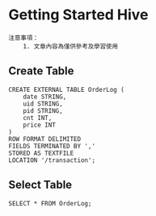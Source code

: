 <h1> Getting Started Hive </h1>

```
注意事項：
	1. 文章內容為僅供參考及學習使用
```

## Create Table

```
CREATE EXTERNAL TABLE OrderLog (
    date STRING,
    uid STRING,
    pid STRING,
    cnt INT,
    price INT
)
ROW FORMAT DELIMITED
FIELDS TERMINATED BY ','
STORED AS TEXTFILE
LOCATION '/transaction';
```

## Select Table

```
SELECT * FROM OrderLog;
```

